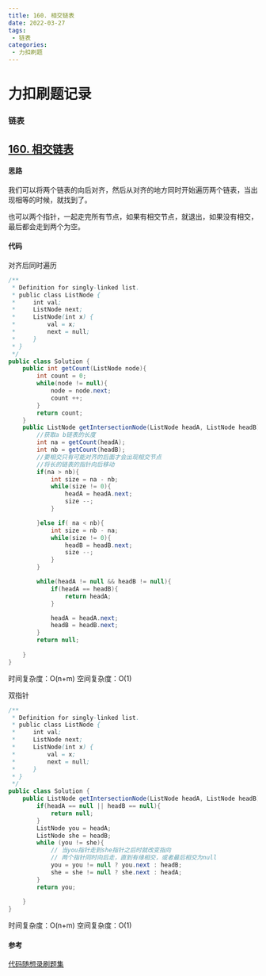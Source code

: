 ```yaml
---
title: 160. 相交链表
date: 2022-03-27
tags:
 - 链表
categories: 
 - 力扣刷题
---
```


# 力扣刷题记录 
### 链表
## [160. 相交链表](https://leetcode-cn.com/problems/intersection-of-two-linked-lists/)

#### 思路
我们可以将两个链表的向后对齐，然后从对齐的地方同时开始遍历两个链表，当出现相等的时候，就找到了。

也可以两个指针，一起走完所有节点，如果有相交节点，就退出，如果没有相交，最后都会走到两个为空。
#### 代码
对齐后同时遍历

```java
/**
 * Definition for singly-linked list.
 * public class ListNode {
 *     int val;
 *     ListNode next;
 *     ListNode(int x) {
 *         val = x;
 *         next = null;
 *     }
 * }
 */
public class Solution {
    public int getCount(ListNode node){
        int count = 0;
        while(node != null){
            node = node.next;
            count ++;
        }
        return count;
    }
    public ListNode getIntersectionNode(ListNode headA, ListNode headB) {
        //获取a b链表的长度
        int na = getCount(headA);
        int nb = getCount(headB);
        //要相交只有可能对齐的后面才会出现相交节点
        //将长的链表的指针向后移动
        if(na > nb){
            int size = na - nb;
            while(size != 0){
                headA = headA.next;
                size --;
            }

        }else if( na < nb){
            int size = nb - na;
            while(size != 0){
                headB = headB.next;
                size --;
            }
        }

        while(headA != null && headB != null){
            if(headA == headB){
                return headA;
            }

            headA = headA.next;
            headB = headB.next;
        }
        return null;
        
    }
}
```

时间复杂度：O(n+m)
空间复杂度：O(1)

双指针
```java
/**
 * Definition for singly-linked list.
 * public class ListNode {
 *     int val;
 *     ListNode next;
 *     ListNode(int x) {
 *         val = x;
 *         next = null;
 *     }
 * }
 */
public class Solution {
    public ListNode getIntersectionNode(ListNode headA, ListNode headB) {
        if(headA == null || headB == null){
            return null;
        }
        ListNode you = headA;
        ListNode she = headB;
        while (you != she){
            // 当you指针走到she指针之后时就改变指向
            // 两个指针同时向后走，直到有缘相交，或者最后相交为null
            you = you != null ? you.next : headB;
            she = she != null ? she.next : headA;
        }
        return you;
        
    }
}
```
时间复杂度：O(n+m)
空间复杂度：O(1)

#### 参考
[代码随想录刷题集](https://programmercarl.com/0062.%E4%B8%8D%E5%90%8C%E8%B7%AF%E5%BE%84.html#%E6%80%9D%E8%B7%AF)